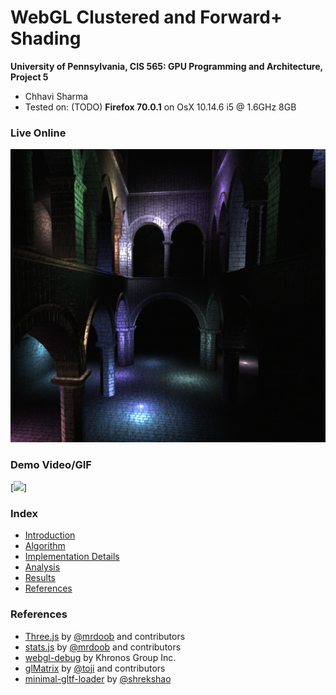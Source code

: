 WebGL Clustered and Forward+ Shading
======================

**University of Pennsylvania, CIS 565: GPU Programming and Architecture, Project 5**

* Chhavi Sharma
* Tested on: (TODO) **Firefox 70.0.1** on
  OsX 10.14.6 i5 @ 1.6GHz 8GB

### Live Online
[![](img/thumb.png)](http://chhavisharma.github.io/Project5B-WebGL-Deferred-Shading)

### Demo Video/GIF
[![](img/Webgl.gif)]


### Index
- [Introduction]()
- [Algorithm]()
- [Implementation Details]( )
- [Analysis]( )
- [Results](  )
- [References]( )



### References
* [Three.js](https://github.com/mrdoob/three.js) by [@mrdoob](https://github.com/mrdoob) and contributors
* [stats.js](https://github.com/mrdoob/stats.js) by [@mrdoob](https://github.com/mrdoob) and contributors
* [webgl-debug](https://github.com/KhronosGroup/WebGLDeveloperTools) by Khronos Group Inc.
* [glMatrix](https://github.com/toji/gl-matrix) by [@toji](https://github.com/toji) and contributors
* [minimal-gltf-loader](https://github.com/shrekshao/minimal-gltf-loader) by [@shrekshao](https://github.com/shrekshao)
